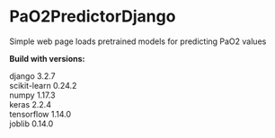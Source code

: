 # PaO2PredictorDjango
Simple web page loads pretrained models for predicting PaO2 values

**Build with versions:**

django         3.2.7<br/>
scikit-learn	 0.24.2<br/>
numpy	         1.17.3<br/>
keras          2.2.4<br/>
tensorflow     1.14.0<br/>
joblib         0.14.0<br/>
